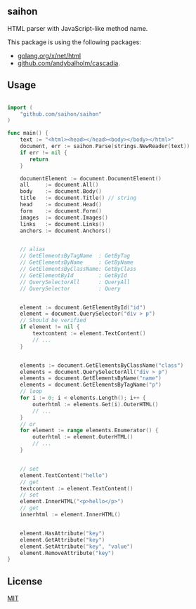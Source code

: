 ## saihon

[net/html]:[https://golang.org/x/net/html]
[andybalholm/cascadia]:[https://github.com/andybalholm/cascadia]

HTML parser with JavaScript-like method name.

This package is using the following packages:
- [golang.org/x/net/html][net/html]
- [github.com/andybalholm/cascadia][andybalholm/cascadia].



## Usage


```go

import (
    "github.com/saihon/saihon"
)

func main() {
    text := "<html><head></head><body></body></html>"
    document, err := saihon.Parse(strings.NewReader(text))
    if err != nil {
       return
    }

    documentElement := document.DocumentElement()
    all     := document.All()
    body    := document.Body()
    title   := document.Title() // string
    head    := document.Head()
    form    := document.Form()
    images  := document.Images()
    links   := document.Links()
    anchors := document.Anchors()


    // alias
    // GetElementsByTagName  : GetByTag
    // GetElementsByName     : GetByName
    // GetElementsByClassName: GetByClass
    // GetElementById        : GetById
    // QuerySelectorAll      : QueryAll
    // QuerySelector         : Query


    element := document.GetElementById("id")
    element = document.QuerySelector("div > p")
    // Should be verified
    if element != nil {
        textcontent := element.TextContent()
        // ...
    }


    elements := document.GetElementsByClassName("class")
    elements = document.QuerySelectorAll("div > p")
    elements = document.GetElementsByName("name")
    elements = document.GetElementsByTagName("p")
    // loop
    for i := 0; i < elements.Length(); i++ {
        outerhtml := elements.Get(i).OuterHTML()
        // ...
    }
    // or 
    for element := range elements.Enumerator() {
        outerhtml := element.OuterHTML()
        // ...
    }


    // set
    element.TextContent("hello")
    // get
    textcontent := element.TextContent()
    // set
    element.InnerHTML("<p>hello</p>")
    // get
    innerhtml := element.InnerHTML()


    element.HasAttribute("key")
    element.GetAttribute("key")
    element.SetAttribute("key", "value")
    element.RemoveAttribute("key")
}


```


## License

[MIT](https://github.com/saihon/saihon/blob/master/LICENSE)


